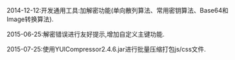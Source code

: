 ﻿
2014-12-12:开发通用工具:加解密功能(单向散列算法、常用密钥算法、Base64和Image转换算法).

2015-06-25:解密错误进行友好提示,增加自定义主键功能.

2015-07-25:使用YUICompressor2.4.6.jar进行批量压缩打包js/css文件.
